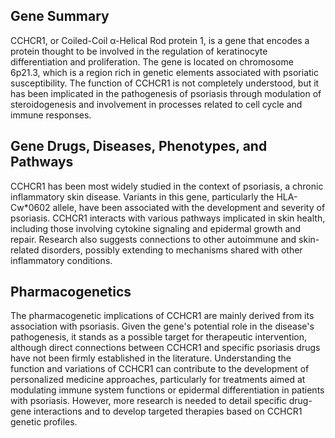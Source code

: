 ## Gene Summary
CCHCR1, or Coiled-Coil α-Helical Rod protein 1, is a gene that encodes a protein thought to be involved in the regulation of keratinocyte differentiation and proliferation. The gene is located on chromosome 6p21.3, which is a region rich in genetic elements associated with psoriatic susceptibility. The function of CCHCR1 is not completely understood, but it has been implicated in the pathogenesis of psoriasis through modulation of steroidogenesis and involvement in processes related to cell cycle and immune responses.

## Gene Drugs, Diseases, Phenotypes, and Pathways
CCHCR1 has been most widely studied in the context of psoriasis, a chronic inflammatory skin disease. Variants in this gene, particularly the HLA-Cw*0602 allele, have been associated with the development and severity of psoriasis. CCHCR1 interacts with various pathways implicated in skin health, including those involving cytokine signaling and epidermal growth and repair. Research also suggests connections to other autoimmune and skin-related disorders, possibly extending to mechanisms shared with other inflammatory conditions.

## Pharmacogenetics
The pharmacogenetic implications of CCHCR1 are mainly derived from its association with psoriasis. Given the gene's potential role in the disease's pathogenesis, it stands as a possible target for therapeutic intervention, although direct connections between CCHCR1 and specific psoriasis drugs have not been firmly established in the literature. Understanding the function and variations of CCHCR1 can contribute to the development of personalized medicine approaches, particularly for treatments aimed at modulating immune system functions or epidermal differentiation in patients with psoriasis. However, more research is needed to detail specific drug-gene interactions and to develop targeted therapies based on CCHCR1 genetic profiles.